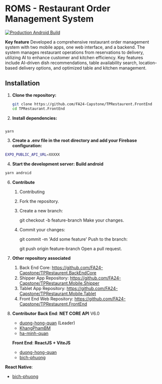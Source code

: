 # ROMS - Restaurant Order Management System

[![Production Android Build](https://github.com/FA24-Capstone/TPRestaurant.Mobile.Shipper/actions/workflows/build_app.yml/badge.svg?branch=deployment)](https://github.com/FA24-Capstone/TPRestaurant.Mobile.Shipper/actions/workflows/build_app.yml)


**Key feature**
Developed a comprehensive restaurant order management system with two mobile apps, one web interface, and a backend. The system manages restaurant operations from reservations to delivery, utilizing AI to enhance customer and kitchen efficiency. Key features include AI-driven dish recommendations, table availability search, location-based delivery options, and optimized table and kitchen management.

## Installation

1. **Clone the repository:**

   ```bash
   git clone https://github.com/FA24-Capstone/TPRestaurent.FrontEnd
   cd TPRestaurant.FrontEnd
   ```

2. **Install dependencies:**

```bash

yarn
```

3. **Create a .env file in the root directory and add your Firebase configuration:**

```bash
EXPO_PUBLIC_API_URL=XXXXX
```

4. **Start the development server:**
**Build android**
```bash
yarn android
```



6. **Contribute**

   1. Contributing
   2. Fork the repository.
   3. Create a new branch:

      git checkout -b feature-branch
      Make your changes.

   4. Commit your changes:

      git commit -m 'Add some feature'
      Push to the branch:

      git push origin feature-branch
      Open a pull request.
7. **Other repository associated**
   1. Back End Core: https://github.com/FA24-Capstone/TPRestaurent.BackEndCore
   2. Shipper App Repository: https://github.com/FA24-Capstone/TPRestaurant.Mobile.Shipper
   3. Tablet App Repository: https://github.com/FA24-Capstone/TPRestaurant.Mobile.Tablet
   4. Front End Web Repository: https://github.com/FA24-Capstone/TPRestaurent.FrontEnd

8. **Contributor**
   **Back End**: **NET CORE API** V6.0
   - [duong-hong-quan](https://github.com/duong-hong-quan) (Leader)
   - [KhangPhamBM](https://github.com/KhangPhamBM)
   - [ha-minh-quan](https://github.com/ha-minh-quan)
   
   **Front End**: **ReactJS + ViteJS**
   - [duong-hong-quan](https://github.com/duong-hong-quan)
   - [bich-phuong](https://github.com/phuong1304)

**React Native**:
- [bich-phuong](https://github.com/phuong1304)
